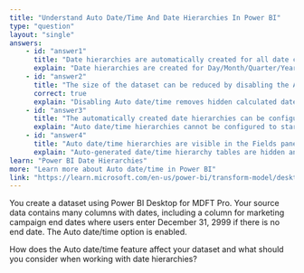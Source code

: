 ```yaml
---
title: "Understand Auto Date/Time And Date Hierarchies In Power BI"
type: "question"
layout: "single"
answers:
    - id: "answer1"
      title: "Date hierarchies are automatically created for all date columns in the dataset with Day/Week/Month/Year filters."
      explain: "Date hierarchies are created for Day/Month/Quarter/Year, but not for Weeks. Week filters are not included by default."
    - id: "answer2"
      title: "The size of the dataset can be reduced by disabling the Auto date/time option."
      correct: true
      explain: "Disabling Auto date/time removes hidden calculated date tables, reducing dataset size."
    - id: "answer3"
      title: "The automatically created date hierarchies can be configured to begin for any month in the year."
      explain: "Auto date/time hierarchies cannot be configured to start on a different month; they always use calendar years."
    - id: "answer4"
      title: "Auto date/time hierarchies are visible in the Fields pane as separate tables."
      explain: "Auto-generated date/time hierarchy tables are hidden and not visible in the Fields pane by default. Only the collapsible date/time hierarchy itself is visible."
learn: "Power BI Date Hierarchies"
more: "Learn more about Auto date/time in Power BI"
link: "https://learn.microsoft.com/en-us/power-bi/transform-model/desktop-auto-date-time"
---
```

You create a dataset using Power BI Desktop for MDFT Pro. Your source data contains many columns with dates, including a column for marketing campaign end dates where users enter December 31, 2999 if there is no end date. The Auto date/time option is enabled.

How does the Auto date/time feature affect your dataset and what should you consider when working with date hierarchies?
